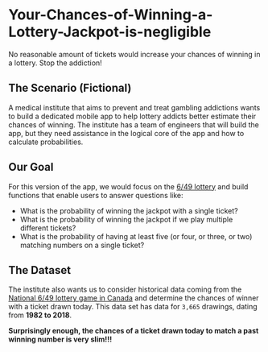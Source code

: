 # Your-Chances-of-Winning-a-Lottery-Jackpot-is-negligible
No reasonable amount of tickets would increase your chances of winning in a lottery. Stop the addiction!

## The Scenario (Fictional)
A medical institute that aims to prevent and treat gambling addictions wants to build a dedicated mobile app to help lottery addicts better estimate their chances of winning. The institute has a team of engineers that will build the app, but they need assistance in the logical core of the app and how to calculate probabilities.

## Our Goal
For this version of the app, we would focus on the [6/49 lottery](https://en.wikipedia.org/wiki/Lotto_6/49) and build functions that enable users to answer questions like:

* What is the probability of winning the jackpot with a single ticket?
* What is the probability of winning the jackpot if we play multiple different tickets?
* What is the probability of having at least five (or four, or three, or two) matching numbers on a single ticket?

## The Dataset
The institute also wants us to consider historical data coming from the [National 6/49 lottery game in Canada](https://www.kaggle.com/datascienceai/lottery-dataset) and determine the chances of winner with a ticket drawn today. This data set has data for `3,665` drawings, dating from **1982 to 2018**.

**Surprisingly enough, the chances of a ticket drawn today to match a past winning number is very slim!!!**
